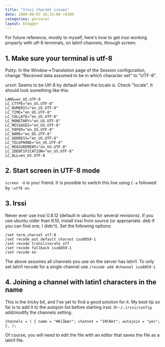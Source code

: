 ```yaml
---
title: "Irssi charset issues"
date: 2009-09-07 16:33:00 +0100
categories: personal
layout: blogger
---
```


For future reference, mostly to myself, here's how to get irssi working properly
with utf-8 terminals, on latin1 channels, through screen.

## 1. Make sure your terminal is utf-8

Putty: In the Window->Translation page of the Session configuration, change
"Received data assumed to be in which character set" to "UTF-8".

urxvt: Seems to be Utf-8 by default when the locale is. Check "locale". It
should look something like this:

```shell
LANG=en_US.UTF-8
LC_CTYPE="en_US.UTF-8"
LC_NUMERIC="en_US.UTF-8"
LC_TIME="en_US.UTF-8"
LC_COLLATE="en_US.UTF-8"
LC_MONETARY="en_US.UTF-8"
LC_MESSAGES="en_US.UTF-8"
LC_PAPER="en_US.UTF-8"
LC_NAME="en_US.UTF-8"
LC_ADDRESS="en_US.UTF-8"
LC_TELEPHONE="en_US.UTF-8"
LC_MEASUREMENT="en_US.UTF-8"
LC_IDENTIFICATION="en_US.UTF-8"
LC_ALL=en_US.UTF-8
```

## 2. Start screen in UTF-8 mode

`screen -U` is your friend. It is possible to switch this live using `C-a`
followed by `:utf8 on`.

## 3. Irssi

Never ever use irssi 0.8.12 (default in ubuntu for several revisions). If you
use ubuntu older than 9.10, install irssi from source (or appropriate .deb if
you can find one, I didn't). Set the following options:

```irssi
/set term_charset utf-8
/set recode_out_default_charset iso8859-1
/set recode transliterate off
/set recode fallback iso8859-1
/set recode on
```

The above assumes all channels you use on the server has latin1. To only set
latin1 recode for a single channel use `/recode add #channel iso8859-1`

## 4. Joining a channel with latin1 characters in the name

This is the tricky bit, and I've yet to find a good solution for it. My best tip
so far is to add it to the autojoin list before starting irssi. In
`~/.irssi/config` add/modify the channels setting:

```irssi
channels = ( { name = "#blåbær"; chatnet = "IRCNet"; autojoin = "yes"; }, );
```

Of course, you will need to edit the file with an editor that saves the file as
a latin1 file.

